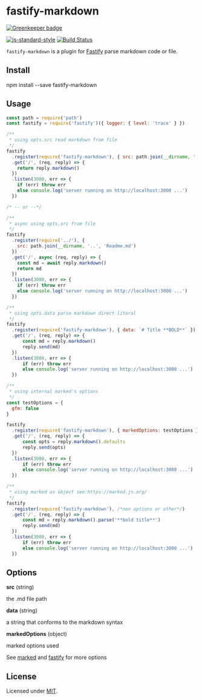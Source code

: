# fastify-markdown

[![Greenkeeper badge](https://badges.greenkeeper.io/fastify/fastify-plugin.svg)](https://greenkeeper.io/)

[![js-standard-style](https://img.shields.io/badge/code%20style-standard-brightgreen.svg?style=flat)](http://standardjs.com/)
[![Build Status](https://travis-ci.org/freezestudio/fastify-markdown.svg?branch=master)](https://travis-ci.org/freezestudio/fastify-markdown)

`fastify-markdown` is a plugin for [Fastify](https://github.com/fastify/fastify) parse markdown code or file.

## Install

npm install --save fastify-markdown

## Usage

```js
const path = require('path')
const fastify = require('fastify')({ logger: { level: 'trace' } })

/**
 * using opts.src read markdown from file
 */
fastify
  .register(require('fastify-markdown'), { src: path.join(__dirname, '..', 'Readme.md') })
  .get('/', (req, reply) => {
    return reply.markdown()
  })
  .listen(3000, err => {
    if (err) throw err
    else console.log('server running on http://localhost:3000 ...')
  })

/* -- or --*/

/**
 * async using opts.src from file
 */
fastify
  .register(require('../'), {
    src: path.join(__dirname, '..', 'Readme.md')
  })
  .get('/', async (req, reply) => {
    const md = await reply.markdown()
    return md
  })
  .listen(3000, err => {
    if (err) throw err
    else console.log('server running on http://localhost:3000 ...')
  })

/**
 * using opts.data parse markdown direct literal
 */
fastify
  .register(require('fastify-markdown'), { data: `# Title **BOLD**` })
  .get('/', (req, reply) => {
      const md = reply.markdown()
      reply.send(md)
  })
  .listen(3000, err => {
      if (err) throw err
      else console.log('server running on http://localhost:3000 ...')
  })

/**
 * using internal marked's options
 */
const testOptions = {
  gfm: false
}

fastify
  .register(require('fastify-markdown'), { markedOptions: testOptions })
  .get('/', (req, reply) => {
      const opts = reply.markdown().defaults
      reply.send(opts)
  })
  .listen(3000, err => {
      if (err) throw err
      else console.log('server running on http://localhost:3000 ...')
  })

/**
 * using marked as object see:https://marked.js.org/
 */
fastify
  .register(require('fastify-markdown'), /*non options or other*/)
  .get('/', (req, reply) => {
      const md = reply.markdown().parse('**bold title**')
      reply.send(md)
  })
  .listen(3000, err => {
      if (err) throw err
      else console.log('server running on http://localhost:3000 ...')
  })

```

## Options

**src** (string)

the .md file path

**data** (string)

a string that conforms to the markdown syntax

**markedOptions** (object)

marked options used

See [marked](https://github.com/markedjs/marked) and [fastify](https://github.com/fastify/fastify) for more options

## License

Licensed under [MIT](./LICENSE).
